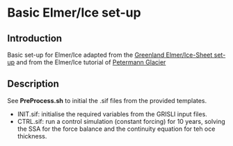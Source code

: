 # Basic Elmer/Ice set-up

## Introduction

Basic set-up for Elmer/Ice adapted from the [Greenland Elmer/Ice-Sheet set-up](http://elmerfem.org/elmerice/wiki/doku.php?id=eis:greenland)
and from the Elmer/Ice tutorial of [Petermann Glacier](https://github.com/ElmerCSC/ElmerIceCourses/tree/main/north-greenland)

## Description

See **PreProcess.sh** to initial the .sif files from the provided templates.

* INIT.sif: initialise the required variables from the GRISLI input files.  
* CTRL.sif: run a control simulation (constant forcing) for 10 years, solving the SSA for the force balance and the continuity equation for teh oce thickness.

